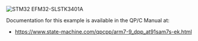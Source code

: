 ![STM32 EFM32-SLSTK3401A](../../../doxygen/images/bd_AT91SAM7S-EK.jpg)

Documentation for this example is available in the QP/C Manual at:

- https://www.state-machine.com/qpcpp/arm7-9_dpp_at91sam7s-ek.html
